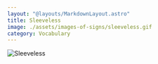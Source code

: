 ```yaml
---
layout: "@layouts/MarkdownLayout.astro"
title: Sleeveless
image: ./assets/images-of-signs/sleeveless.gif
category: Vocabulary
---
```


![Sleeveless](@signs/sleeveless.gif)

